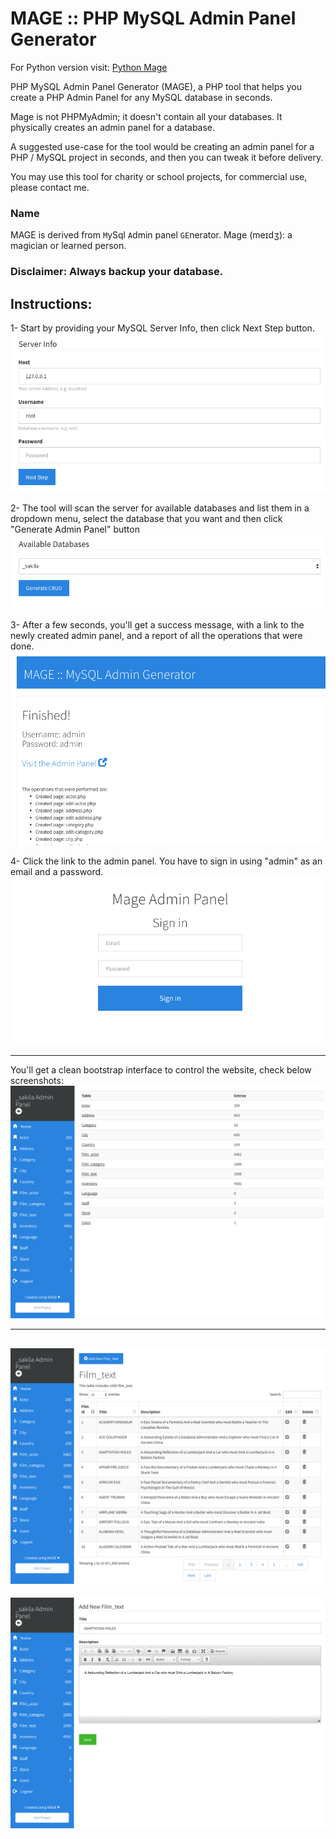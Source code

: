 # MAGE :: PHP MySQL Admin Panel Generator
For Python version visit: [Python Mage](https://github.com/housamz/python-mysql-admin-panel-generator)

PHP MySQL Admin Panel Generator (MAGE), a PHP tool that helps you create a PHP Admin Panel for any MySQL database in seconds.

Mage is not PHPMyAdmin; it doesn't contain all your databases. It physically creates an admin panel for a database.

A suggested use-case for the tool would be creating an admin panel for a PHP / MySQL project in seconds, and then you can tweak it before delivery.

You may use this tool for charity or school projects, for commercial use, please contact me.

### Name
MAGE is derived from `M`ySql `A`dmin panel `GE`nerator.
Mage (meɪdʒ): a magician or learned person.

### Disclaimer: Always backup your database.

## Instructions:
1- Start by providing your MySQL Server Info, then click Next Step button.
![Server info](images/1.png)

2- The tool will scan the server for available databases and list them in a dropdown menu, select the database that you want and then click "Generate Admin Panel" button
![Second Step](images/2.png)

3- After a few seconds, you'll get a success message, with a link to the newly created admin panel, and a report of all the operations that were done.
![Success Message](images/3.png)

4- Click the link to the admin panel. You have to sign in using "admin" as an email and a password.
![Sign in](images/4.png)

---

You'll get a clean bootstrap interface to control the website, check below screenshots:  
![Admin Panel 1](images/5.png)

---
![Admin Panel 2](images/6.png)
---
![Admin Panel 3](images/7.png)
